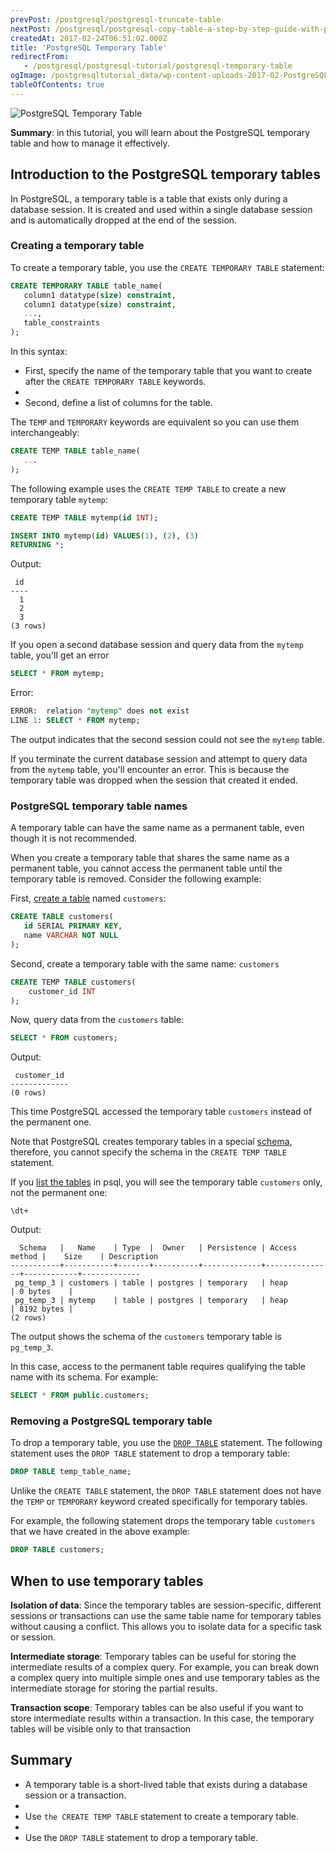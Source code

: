 ```yaml
---
prevPost: /postgresql/postgresql-truncate-table
nextPost: /postgresql/postgresql-copy-table-a-step-by-step-guide-with-practical-examples
createdAt: 2017-02-24T06:51:02.000Z
title: 'PostgreSQL Temporary Table'
redirectFrom:
   - /postgresql/postgresql-tutorial/postgresql-temporary-table
ogImage: /postgresqltutorial_data/wp-content-uploads-2017-02-PostgreSQL-Temporary-Table-300x254.png
tableOfContents: true
---
```



![PostgreSQL Temporary Table](/postgresqltutorial_data/wp-content-uploads-2017-02-PostgreSQL-Temporary-Table-300x254.png)

**Summary**: in this tutorial, you will learn about the PostgreSQL temporary table and how to manage it effectively.

## Introduction to the PostgreSQL temporary tables

In PostgreSQL, a temporary table is a table that exists only during a database session. It is created and used within a single database session and is automatically dropped at the end of the session.

### Creating a temporary table

To create a temporary table, you use the `CREATE TEMPORARY TABLE` statement:

```sql
CREATE TEMPORARY TABLE table_name(
   column1 datatype(size) constraint,
   column1 datatype(size) constraint,
   ...,
   table_constraints
);
```

In this syntax:

- First, specify the name of the temporary table that you want to create after the `CREATE TEMPORARY TABLE` keywords.
-
- Second, define a list of columns for the table.

The `TEMP` and `TEMPORARY` keywords are equivalent so you can use them interchangeably:

```sql
CREATE TEMP TABLE table_name(
   ...
);
```

The following example uses the `CREATE TEMP TABLE` to create a new temporary table `mytemp`:

```sql
CREATE TEMP TABLE mytemp(id INT);

INSERT INTO mytemp(id) VALUES(1), (2), (3)
RETURNING *;
```

Output:

```
 id
----
  1
  2
  3
(3 rows)
```

If you open a second database session and query data from the `mytemp` table, you'll get an error

```sql
SELECT * FROM mytemp;
```

Error:

```sql
ERROR:  relation "mytemp" does not exist
LINE 1: SELECT * FROM mytemp;
```

The output indicates that the second session could not see the `mytemp` table.

If you terminate the current database session and attempt to query data from the `mytemp` table, you'll encounter an error. This is because the temporary table was dropped when the session that created it ended.

### PostgreSQL temporary table names

A temporary table can have the same name as a permanent table, even though it is not recommended.

When you create a temporary table that shares the same name as a permanent table, you cannot access the permanent table until the temporary table is removed. Consider the following example:

First, [create a table](/postgresql/postgresql-create-table) named `customers`:

```sql
CREATE TABLE customers(
   id SERIAL PRIMARY KEY,
   name VARCHAR NOT NULL
);
```

Second, create a temporary table with the same name: `customers`

```sql
CREATE TEMP TABLE customers(
    customer_id INT
);
```

Now, query data from the `customers` table:

```sql
SELECT * FROM customers;
```

Output:

```
 customer_id
-------------
(0 rows)
```

This time PostgreSQL accessed the temporary table `customers` instead of the permanent one.

Note that PostgreSQL creates temporary tables in a special [schema](/postgresql/postgresql-administration/postgresql-schema), therefore, you cannot specify the schema in the `CREATE TEMP TABLE` statement.

If you [list the tables](/postgresql/postgresql-administration/postgresql-show-tables) in psql, you will see the temporary table `customers` only, not the permanent one:

```
\dt+
```

Output:

```
  Schema   |   Name    | Type  |  Owner   | Persistence | Access method |    Size    | Description
-----------+-----------+-------+----------+-------------+---------------+------------+-------------
 pg_temp_3 | customers | table | postgres | temporary   | heap          | 0 bytes    |
 pg_temp_3 | mytemp    | table | postgres | temporary   | heap          | 8192 bytes |
(2 rows)
```

The output shows the schema of the `customers` temporary table is `pg_temp_3`.

In this case, access to the permanent table requires qualifying the table name with its schema. For example:

```sql
SELECT * FROM public.customers;
```

### Removing a PostgreSQL temporary table

To drop a temporary table, you use the [`DROP TABLE`](/postgresql/postgresql-drop-table) statement. The following statement uses the `DROP TABLE` statement to drop a temporary table:

```sql
DROP TABLE temp_table_name;
```

Unlike the `CREATE TABLE` statement, the `DROP TABLE` statement does not have the `TEMP` or `TEMPORARY` keyword created specifically for temporary tables.

For example, the following statement drops the temporary table `customers` that we have created in the above example:

```sql
DROP TABLE customers;
```

## When to use temporary tables

**Isolation of data**: Since the temporary tables are session-specific, different sessions or transactions can use the same table name for temporary tables without causing a conflict. This allows you to isolate data for a specific task or session.

**Intermediate storage**: Temporary tables can be useful for storing the intermediate results of a complex query. For example, you can break down a complex query into multiple simple ones and use temporary tables as the intermediate storage for storing the partial results.

**Transaction scope**: Temporary tables can be also useful if you want to store intermediate results within a transaction. In this case, the temporary tables will be visible only to that transaction

## Summary

- A temporary table is a short-lived table that exists during a database session or a transaction.
-
- Use `the CREATE TEMP TABLE` statement to create a temporary table.
-
- Use the `DROP TABLE` statement to drop a temporary table.
